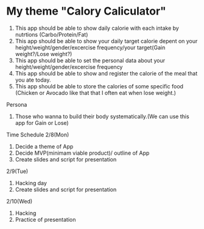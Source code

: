 # My theme "Calory Caliculator"

1. This app should be able to show daily calorie with each intake by nutrtions (Carbo/Protein/Fat)
2. This app should be able to show your daily target calorie depent on your height/weight/gender/excercise frequency/your target(Gain weight?/Lose weight?)
3. This app should be able to set the personal data about your height/weight/gender/excercise frequency
4. This app should be able to show and register the calorie of the meal that you ate today.
5. This app should be able to store the calories of some specific food (Chicken or Avocado like that that I often eat when lose weight.)

Persona
1. Those who wanna to build their body systematically.(We can use this app for Gain or Lose)

Time Schedule
2/8(Mon)
1. Decide a theme of App
2. Decide MVP(minimam viable product)/ outline of App
3. Create slides and script for presentation

2/9(Tue)
1. Hacking day
2. Create slides and script for presentation 

2/10(Wed)
1. Hacking
2. Practice of presentation

